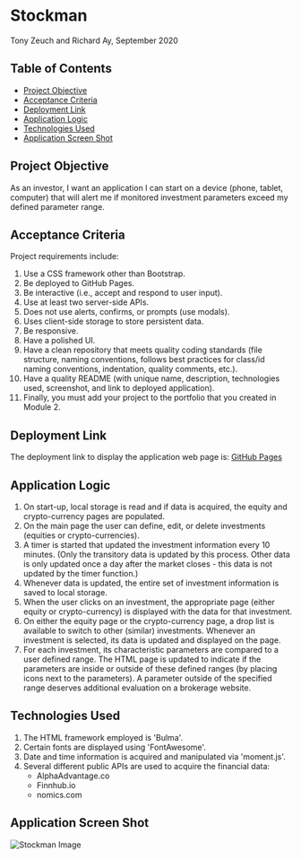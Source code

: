 # Stockman

Tony Zeuch and Richard Ay, September 2020

## Table of Contents
* [Project Objective](#project-objective)
* [Acceptance Criteria](#acceptance-criteria)
* [Deployment Link](#deployment-link)
* [Application Logic](#application-logic)
* [Technologies Used](#technologies-used)
* [Application Screen Shot](#application-screen-shot)



## Project Objective
As an investor, I want an application I can start on a device (phone, tablet, computer) that will alert me if monitored investment parameters exceed my defined parameter range.

## Acceptance Criteria
Project requirements include:
1) Use a CSS framework other than Bootstrap.
2) Be deployed to GitHub Pages.
3) Be interactive (i.e., accept and respond to user input).
4) Use at least two server-side APIs.
5) Does not use alerts, confirms, or prompts (use modals).
6) Uses client-side storage to store persistent data.
7) Be responsive.
8) Have a polished UI.
9) Have a clean repository that meets quality coding standards (file structure, naming conventions, follows best practices for class/id naming conventions, indentation, quality comments, etc.).
10) Have a quality README (with unique name, description, technologies used, screenshot, and link to deployed application).
11) Finally, you must add your project to the portfolio that you created in Module 2.

## Deployment Link
The deployment link to display the application web page is: 
[GitHub Pages](https://team-antman-project-1.github.io/stockman/) 

## Application Logic

1) On start-up, local storage is read and if data is acquired, the equity and crypto-currency pages are populated.
2) On the main page the user can define, edit, or delete investments (equities or crypto-currencies).
3) A timer is started that updated the investment information every 10 minutes.  (Only the transitory data is updated by this process.  Other data is only updated once a day after the market closes - this data is not updated by the timer function.)
4) Whenever data is updated, the entire set of investment information is saved to local storage.
5) When the user clicks on an investment, the appropriate page (either equity or crypto-currency) is displayed with the data for that investment.
6) On either the equity page or the crypto-currency page, a drop list is available to switch to other (similar) investments. Whenever an investment is selected, its data is updated and displayed on the page.
7) For each investment, its characteristic parameters are compared to a user defined range.  The HTML page is updated to indicate if the parameters are inside or outside of these defined ranges (by placing icons next to the parameters).  A parameter outside of the specified range deserves additional evaluation on a brokerage website. 

## Technologies Used

1) The HTML framework employed is 'Bulma'.
2) Certain fonts are displayed using 'FontAwesome'.
3) Date and time information is acquired and manipulated via 'moment.js'.
4) Several different public APIs are used to acquire the financial data:
   * AlphaAdvantage.co
   * Finnhub.io
   * nomics.com

## Application Screen Shot

![Stockman Image](https://github.com/Team-Antman-Project-1/stockman/blob/feature/apis/stockman1.jpg)

